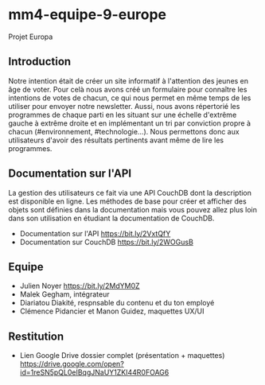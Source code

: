 # mm4-equipe-9-europe
Projet Europa 

## Introduction

Notre intention était de créer un site informatif à l'attention des jeunes en âge de voter. Pour celà nous avons créé un formulaire pour connaître les intentions de votes de chacun, ce qui nous permet en même temps de les utiliser pour envoyer notre newsletter.
Aussi, nous avons répertorié les programmes de chaque parti en les situant sur une échelle d'extrême gauche à extrême droite et en implémentant un tri par conviction propre à chacun (#environnement, #technologie...). Nous permettons donc aux utilisateurs d'avoir des résultats pertinents avant même de lire les programmes.

## Documentation sur l'API

La gestion des utilisateurs ce fait via une API CouchDB dont la description est disponible en ligne. Les méthodes de base pour créer et afficher des objets sont définies dans la documentation mais vous pouvez allez plus loin dans son utilisation en étudiant la documentation de CouchDB.

- Documentation sur l'API <https://bit.ly/2VxtQfY>
- Documentation sur CouchDB <https://bit.ly/2WOGusB>

## Equipe

- Julien Noyer <https://bit.ly/2MdYM0Z>
- Malek Gegham, intégrateur
- Diariatou Diakité, respnsable du contenu et du ton employé
- Clémence Pidancier et Manon Guidez, maquettes UX/UI

## Restitution

- Lien Google Drive dossier complet (présentation + maquettes) <https://drive.google.com/open?id=1reSN5pQL0eIBqgJNaUY1ZKI44R0FOAG6>
